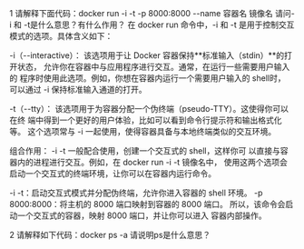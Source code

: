 1 请解释下面代码：docker run -i -t -p 8000:8000 --name 容器名 镜像名 
请问-i 和 -t是什么意思？有什么作用？
在 docker run 命令中，-i 和 -t 是用于控制交互模式的选项。具体含义如下：

-i（--interactive）：
该选项用于让 Docker 容器保持**标准输入（stdin）**的打开状态，
允许你在容器中与应用程序进行交互。通常，在运行一些需要用户输入的
程序时使用此选项。例如，你想在容器内运行一个需要用户输入的 shell时，
可以通过 -i 保持标准输入通道的打开。

-t（--tty）：
该选项用于为容器分配一个伪终端（pseudo-TTY）。这使得你可以在终
端中得到一个更好的用户体验，比如可以看到命令行提示符和输出格式化等。
这个选项常与 -i 一起使用，使得容器具备与本地终端类似的交互环境。

组合作用： -i -t 一般配合使用，创建一个交互式的 shell，这样你可
以直接与容器内的进程进行交互。例如，在 docker run -i -t 镜像名中，
使用这两个选项会启动一个交互式的终端环境，让你可以在容器内运行命令。

-i -t：启动交互式模式并分配伪终端，允许你进入容器的 shell 环境。
-p 8000:8000：将主机的 8000 端口映射到容器的 8000 端口。
所以，该命令会启动一个交互式的容器，映射 8000 端口，并让你可以进入
容器内部操作。

2 请解释如下代码：docker ps -a  请说明ps是什么意思？

